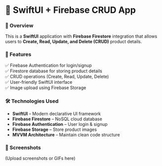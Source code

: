 # 📱 SwiftUI + Firebase CRUD App  

### 📌 Overview  
This is a **SwiftUI** application with **Firebase Firestore** integration that allows users to **Create, Read, Update, and Delete (CRUD)** product details.  

### 🚀 Features  
✅ Firebase Authentication for login/signup  
✅ Firestore database for storing product details  
✅ CRUD operations (Create, Read, Update, Delete)  
✅ User-friendly SwiftUI interface  
✅ Image upload using Firebase Storage  

### 🛠 Technologies Used  
- **SwiftUI** – Modern declarative UI framework  
- **Firebase Firestore** – NoSQL cloud database  
- **Firebase Authentication** – User login & signup  
- **Firebase Storage** – Store product images  
- **MVVM Architecture** – Maintain clean code structure  

### 📸 Screenshots  
(Upload screenshots or GIFs here)  

